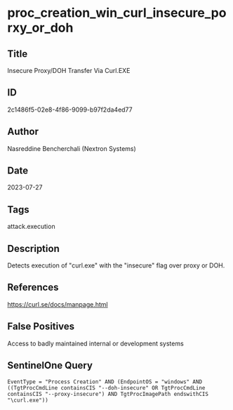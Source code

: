 # proc_creation_win_curl_insecure_porxy_or_doh

## Title
Insecure Proxy/DOH Transfer Via Curl.EXE

## ID
2c1486f5-02e8-4f86-9099-b97f2da4ed77

## Author
Nasreddine Bencherchali (Nextron Systems)

## Date
2023-07-27

## Tags
attack.execution

## Description
Detects execution of "curl.exe" with the "insecure" flag over proxy or DOH.

## References
https://curl.se/docs/manpage.html

## False Positives
Access to badly maintained internal or development systems

## SentinelOne Query
```
EventType = "Process Creation" AND (EndpointOS = "windows" AND ((TgtProcCmdLine containsCIS "--doh-insecure" OR TgtProcCmdLine containsCIS "--proxy-insecure") AND TgtProcImagePath endswithCIS "\curl.exe"))

```